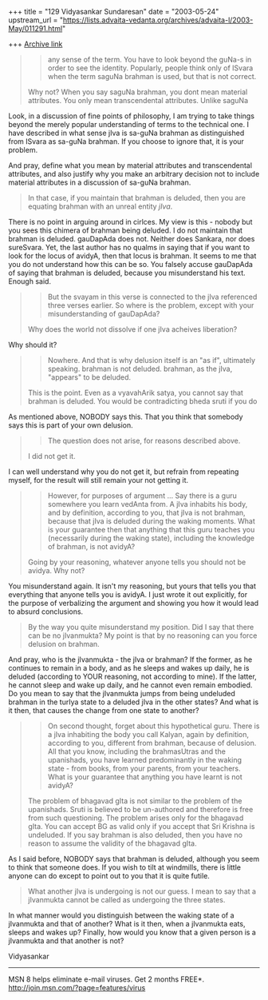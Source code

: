 +++
title = "129 Vidyasankar Sundaresan"
date = "2003-05-24"
upstream_url = "https://lists.advaita-vedanta.org/archives/advaita-l/2003-May/011291.html"

+++
[Archive link](https://lists.advaita-vedanta.org/archives/advaita-l/2003-May/011291.html)


>>any sense of the term. You have to look beyond the guNa-s in order to see 
>>the identity. Popularly, people think only of ISvara when the term saguNa 
>>brahman is used, but that is not correct.
>
>Why not? When you say saguNa brahman, you dont mean material attributes. 
>You only mean transcendental attributes. Unlike saguNa

Look, in a discussion of fine points of philosophy, I am trying to take 
things beyond the merely popular understanding of terms to the technical 
one. I have described in what sense jIva is sa-guNa brahman as distinguished 
from ISvara as sa-guNa brahman. If you choose to ignore that, it is your 
problem.

And pray, define what you mean by material attributes and transcendental 
attributes, and also justify why you make an arbitrary decision not to 
include material attributes in a discussion of sa-guNa brahman.

>In that case, if you maintain that brahman is deluded, then you are 
>equating brahman with an unreal entity *jIva*.

There is no point in arguing around in cirlces. My view is this - nobody but 
you sees this chimera of brahman being deluded. I do not maintain that 
brahman is deluded. gauDapAda does not. Neither does Sankara, nor does 
sureSvara. Yet, the last author has no qualms in saying that if you want to 
look for the locus of avidyA, then that locus is brahman. It seems to me 
that you do not understand how this can be so. You falsely accuse gauDapAda 
of saying that brahman is deluded, because you misunderstand his text. 
Enough said.

>>But the svayam in this verse is connected to the jIva referenced three 
>>verses earlier. So where is the problem, except with your misunderstanding 
>>of gauDapAda?
>
>Why does the world not dissolve if one jIva acheives liberation?

Why should it?

>>Nowhere. And that is why delusion itself is an "as if", ultimately 
>>speaking. brahman is not deluded. brahman, as the jIva, "appears" to be 
>>deluded.
>
>This is the point. Even as a vyavahArik satya, you cannot say that brahman 
>is deluded. You would be contradicting bheda sruti if you do

As mentioned above, NOBODY says this. That you think that somebody says this 
is part of your own delusion.

>>The question does not arise, for reasons described above.
>
>I did not get it.

I can well understand why you do not get it, but refrain from repeating 
myself, for the result will still remain your not getting it.

>>However, for purposes of argument ...
>>Say there is a guru somewhere you learn vedAnta from. A jIva inhabits his 
>>body, and by definition, according to you, that jIva is not brahman, 
>>because that jIva is deluded during the waking moments. What is your 
>>guarantee then that anything that this guru teaches you (necessarily 
>>during the waking state), including the knowledge of brahman, is not 
>>avidyA?
>
>Going by your reasoning, whatever anyone tells you should not be avidya. 
>Why not?

You misunderstand again. It isn't my reasoning, but yours that tells you 
that everything that anyone tells you is avidyA. I just wrote it out 
explicitly, for the purpose of verbalizing the argument and showing you how 
it would lead to absurd conclusions.

>
>By the way you quite misunderstand my position. Did I say that there can be 
>no jIvanmukta?  My point is that by no reasoning can you force delusion on 
>brahman.

And pray, who is the jIvanmukta - the jIva or brahman? If the former, as he 
continues to remain in a body, and as he sleeps and wakes up daily, he is 
deluded (according to YOUR reasoning, not according to mine). If the latter, 
he cannot sleep and wake up daily, and he cannot even remain embodied. Do 
you mean to say that the jIvanmukta jumps from being undeluded brahman in 
the turIya state to a deluded jIva in the other states? And what is it then, 
that causes the change from one state to another?

>
>>On second thought, forget about this hypothetical guru. There is a jIva 
>>inhabiting the body you call Kalyan, again by definition, according to 
>>you, different from brahman, because of delusion. All that you know, 
>>including the brahmasUtras and the upanishads, you have learned 
>>predominantly in the waking state - from books, from your parents, from 
>>your teachers. What is your guarantee that anything you have learnt is not 
>>avidyA?
>
>The problem of bhagavad gIta is not similar to the problem of the 
>upanishads. Sruti is believed to be un-authored and therefore is free from 
>such questioning. The problem arises only for the bhagavad gIta. You can 
>accept BG as valid only if you accept that Sri Krishna is undeluded. If you 
>say brahman is also deluded, then you have no reason to assume the validity 
>of the bhagavad gIta.

As I said before, NOBODY says that brahman is deluded, although you seem to 
think that someone does. If you wish to tilt at windmills, there is little 
anyone can do except to point out to you that it is quite futile.

>What another jIva is undergoing is not our guess. I mean to say that a 
>jIvanmukta cannot be called as undergoing the three states.

In what manner would you distinguish between the waking state of a 
jIvanmukta and that of another? What is it then, when a jIvanmukta eats, 
sleeps and wakes up? Finally, how would you know that a given person is a 
jIvanmukta and that another is not?

Vidyasankar

_________________________________________________________________
MSN 8 helps eliminate e-mail viruses. Get 2 months FREE*.  
http://join.msn.com/?page=features/virus

